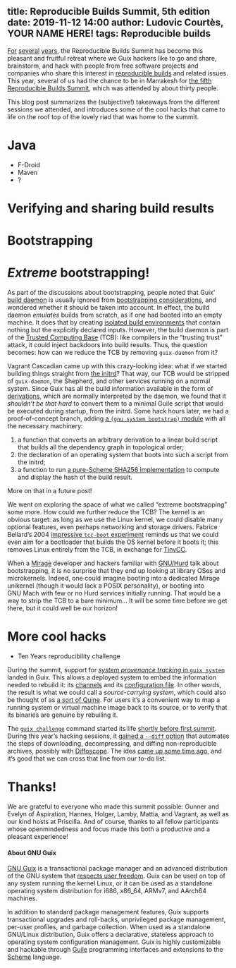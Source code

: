 title: Reproducible Builds Summit, 5th edition
date: 2019-11-12 14:00
author: Ludovic Courtès, YOUR NAME HERE!
tags: Reproducible builds
---

[For](https://guix.gnu.org/blog/2018/reproducible-builds-summit-4th-edition/)
[several](https://www.gnu.org/software/guix/blog/2015/reproducible-builds-a-means-to-an-end/)
[years](https://guix.gnu.org/blog/2016/reproducible-build-summit-2nd-edition/),
the Reproducible Builds Summit has become this pleasant and fruitful
retreat where we Guix hackers like to go and share, brainstorm, and hack
with people from free software projects and companies who share this
interest in [reproducible builds](https://reproducible-builds.org/) and
related issues.  This year, several of us had the chance to be in
Marrakesh for [the fifth Reproducible Builds
Summit](https://reproducible-builds.org/events/Marrakesh2019/), which
was attended by about thirty people.

This blog post summarizes the (subjective!) takeaways from the different
sessions we attended, and introduces some of the cool hacks that came to
life on the roof top of the lovely riad that was home to the summit.

# Java

  - F-Droid
  - Maven
  - ?

# Verifying and sharing build results

# Bootstrapping

# _Extreme_ bootstrapping!

As part of the discussions about bootstrapping, people noted that Guix’
[build
daemon](https://guix.gnu.org/manual/en/html_node/Invoking-guix_002ddaemon.html)
is usually ignored from [bootstrapping
considerations](https://guix.gnu.org/manual/devel/en/html_node/Bootstrapping.html),
and wondered whether it should be taken into account.  In effect, the
build daemon _emulates_ builds from scratch, as if one had booted into
an empty machine.  It does that by creating [isolated build
environments](https://guix.gnu.org/manual/en/html_node/Invoking-guix_002ddaemon.html)
that contain nothing but the explicitly declared inputs.  However, the
build daemon is part of the [Trusted Computing
Base](https://en.wikipedia.org/wiki/Trusted_computing_base) (TCB): like
compilers in the “trusting trust” attack, it could inject backdoors into
build results.  Thus, the question becomes: how can we reduce the TCB by
removing `guix-daemon` from it?

Vagrant Cascadian came up with this crazy-looking idea: what if we
started building things straight from [the
initrd](https://guix.gnu.org/manual/en/html_node/Initial-RAM-Disk.html)?
That way, our TCB would be stripped of `guix-daemon`, the Shepherd, and
other services running on a normal system.  Since Guix has all the build
information available in the form of
[derivations](https://guix.gnu.org/manual/devel/en/html_node/Derivations.html),
which are normally interpreted by the daemon, we found that it
_shouldn’t be that hard_ to convert them to a minimal Guile script that
would be executed during startup, from the initrd.  Some hack hours
later, we had a proof-of-concept branch, adding [a `(gnu system
bootstrap)`
module](https://git.savannah.gnu.org/cgit/guix.git/tree/gnu/system/bootstrap.scm?h=wip-system-bootstrap)
with all the necessary machinery:

  1. a function that converts an arbitrary derivation to a linear build
     script that builds all the dependency graph in topological order;
  2. the declaration of an operating system that boots into such a
     script from the initrd;
  3. a function to run [a pure-Scheme SHA256
     implementation](https://github.com/weinholt/hashing) to compute and
     display the hash of the build result.

More on that in a future post!

We went on exploring the space of what we called “extreme bootstrapping”
some more.  How could we further reduce the TCB?  The kernel is an
obvious target: as long as we use the Linux kernel, we could disable
many optional features, even perhaps networking and storage drivers.
Fabrice Bellard’s 2004 [impressive `tcc-boot`
experiment](https://bellard.org/tcc/tccboot.html) reminds us that we
could even aim for a bootloader that builds the OS kernel before it
boots it; this removes Linux entirely from the TCB, in exchange for
[TinyCC](http://www.tinycc.org/).

When a [Mirage](https://mirage.io/) developer and hackers familiar with
[GNU/Hurd](https://hurd.gnu.org) talk about bootstrapping, it is no
surprise that they end up looking at library OSes and microkernels.
Indeed, one could imagine booting into a dedicated Mirage unikernel
(though it would lack a POSIX personality), or booting into GNU Mach
with few or no Hurd services initially running.  That would be a way to
strip the TCB to a bare minimum…  It will be some time before we get
there, but it could well be our horizon!

# More cool hacks

  - Ten Years reproducibility challenge

During the summit, support for [_system provenance tracking_ in `guix
system`](https://issues.guix.gnu.org/issue/38441) landed in Guix.  This
allows a deployed system to embed the information needed to rebuild it:
its
[channels](https://guix.gnu.org/manual/devel/en/html_node/Channels.html)
and its [configuration
file](https://guix.gnu.org/manual/devel/en/html_node/Using-the-Configuration-System.html).
In other words, the result is what we could call a _source-carrying
system_, which could also be thought of as [a sort of
Quine](https://en.wikipedia.org/wiki/Quine_(computing)).  For users it’s
a convenient way to map a running system or virtual machine image back
to its source, or to verify that its binaries are genuine by rebuiling
it.

The [`guix
challenge`](https://guix.gnu.org/manual/devel/en/html_node/Invoking-guix-challenge.html)
command started its life [shortly before first
summit](https://guix.gnu.org/blog/2015/reproducible-builds-a-means-to-an-end/).
During this year’s hacking sessions, it [gained a `--diff`
option](https://issues.guix.gnu.org/issue/38518) that automates the
steps of downloading, decompressing, and diffing non-reproducible
archives, possibly with [Diffoscope](https://diffoscope.org/).  The idea
[came up some time ago](https://issues.guix.gnu.org/issue/35621), and
it’s good that we can cross that line from our to-do list.

# Thanks!

We are grateful to everyone who made this summit possible: Gunner and
Evelyn of Aspiration, Hannes, Holger, Lamby, Mattia, and Vagrant, as well as our
kind hosts at Priscilla.  And of course, thanks to all fellow
participants whose openmindedness and focus made this both a productive
and a pleasant experience!

#### About GNU Guix

[GNU Guix](https://www.gnu.org/software/guix) is a transactional package
manager and an advanced distribution of the GNU system that [respects
user
freedom](https://www.gnu.org/distros/free-system-distribution-guidelines.html).
Guix can be used on top of any system running the kernel Linux, or it
can be used as a standalone operating system distribution for i686,
x86_64, ARMv7, and AArch64 machines.

In addition to standard package management features, Guix supports
transactional upgrades and roll-backs, unprivileged package management,
per-user profiles, and garbage collection.  When used as a standalone
GNU/Linux distribution, Guix offers a declarative, stateless approach to
operating system configuration management.  Guix is highly customizable
and hackable through [Guile](https://www.gnu.org/software/guile)
programming interfaces and extensions to the
[Scheme](http://schemers.org) language.
